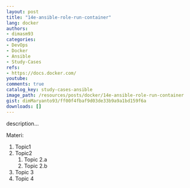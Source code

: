 ```yaml
---
layout: post
title: "14e-ansible-role-run-container"
lang: docker
authors:
- dimasm93
categories:
- DevOps
- Docker
- Ansible
- Study-Cases
refs: 
- https://docs.docker.com/
youtube: 
comments: true
catalog_key: study-cases-ansible
image_path: /resources/posts/docker/14e-ansible-role-run-container
gist: dimMaryanto93/ff00f4fbaf9d03de33b9a9a1bd159f6a
downloads: []
---
```



description...

<!--more-->

Materi: 

1. Topic1
2. Topic2
    1. Topic 2.a
    2. Topic 2.b
3. Topic 3
4. Topic 4